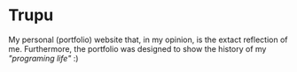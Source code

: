 # Trupu

My personal (portfolio) website that, in my opinion, is the extact reflection of me. Furthermore, the portfolio was designed to show the history of my _"programing life"_ :)
